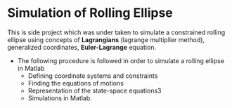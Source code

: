 # Simulation of Rolling Ellipse

This is side project which was under taken to simulate a constrained rolling ellipse using concepts of **Lagrangians** (lagrange multiplier method), generalized coordinates, **Euler-Lagrange** equation. 

* The following procedure is followed in order to simulate a rolling ellipse in Matlab 
  * Defining coordinate systems and constraints
  * Finding the equations of motions
  * Representation of the state-space equations3
  * Simulations in Matlab.





